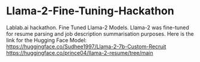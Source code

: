# Llama-2-Fine-Tuning-Hackathon
Lablab.ai hackathon. Fine Tuned Llama-2 Models. Llama-2 was fine-tuned for resume parsing and job description summarisation purposes.
Here is the link for the Hugging Face Model: https://huggingface.co/Sudhee1997/Llama-2-7b-Custom-Recruit
https://huggingface.co/prince04/llama-2-resume/tree/main
